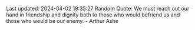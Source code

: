 Last updated: 2024-04-02 19:35:27
Random Quote: We must reach out our hand in friendship and dignity both to those who would befriend us and those who would be our enemy. - Arthur Ashe